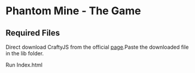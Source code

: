 # Phantom Mine - The Game

## Required Files
Direct download CraftyJS from the official [page](http://craftyjs.com/#install).Paste the downloaded file in the lib
folder.

Run Index.html
